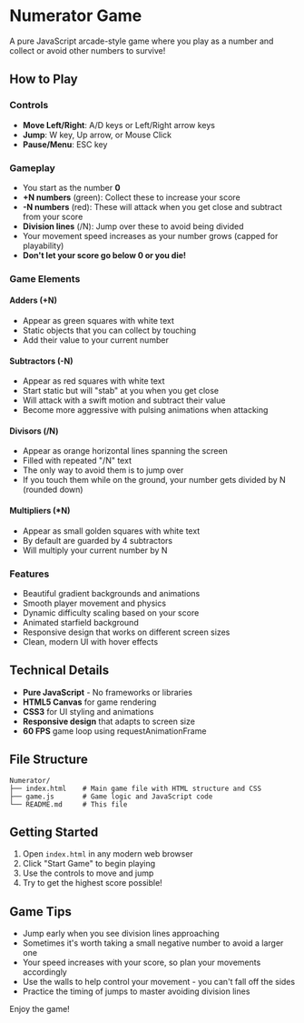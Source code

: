# Numerator Game

A pure JavaScript arcade-style game where you play as a number and collect or avoid other numbers to survive!

## How to Play

### Controls
- **Move Left/Right**: A/D keys or Left/Right arrow keys
- **Jump**: W key, Up arrow, or Mouse Click
- **Pause/Menu**: ESC key

### Gameplay
- You start as the number **0**
- **+N numbers** (green): Collect these to increase your score
- **-N numbers** (red): These will attack when you get close and subtract from your score
- **Division lines** (/N): Jump over these to avoid being divided
- Your movement speed increases as your number grows (capped for playability)
- **Don't let your score go below 0 or you die!**

### Game Elements

#### Adders (+N)
- Appear as green squares with white text
- Static objects that you can collect by touching
- Add their value to your current number

#### Subtractors (-N)
- Appear as red squares with white text
- Start static but will "stab" at you when you get close
- Will attack with a swift motion and subtract their value
- Become more aggressive with pulsing animations when attacking

#### Divisors (/N)
- Appear as orange horizontal lines spanning the screen
- Filled with repeated "/N" text
- The only way to avoid them is to jump over
- If you touch them while on the ground, your number gets divided by N (rounded down)

#### Multipliers (*N)
- Appear as small golden squares with white text
- By default are guarded by 4 subtractors
- Will multiply your current number by N

### Features
- Beautiful gradient backgrounds and animations
- Smooth player movement and physics
- Dynamic difficulty scaling based on your score
- Animated starfield background
- Responsive design that works on different screen sizes
- Clean, modern UI with hover effects

## Technical Details

- **Pure JavaScript** - No frameworks or libraries
- **HTML5 Canvas** for game rendering
- **CSS3** for UI styling and animations
- **Responsive design** that adapts to screen size
- **60 FPS** game loop using requestAnimationFrame

## File Structure

```
Numerator/
├── index.html    # Main game file with HTML structure and CSS
├── game.js       # Game logic and JavaScript code
└── README.md     # This file
```

## Getting Started

1. Open `index.html` in any modern web browser
2. Click "Start Game" to begin playing
3. Use the controls to move and jump
4. Try to get the highest score possible!

## Game Tips

- Jump early when you see division lines approaching
- Sometimes it's worth taking a small negative number to avoid a larger one
- Your speed increases with your score, so plan your movements accordingly
- Use the walls to help control your movement - you can't fall off the sides
- Practice the timing of jumps to master avoiding division lines

Enjoy the game!
